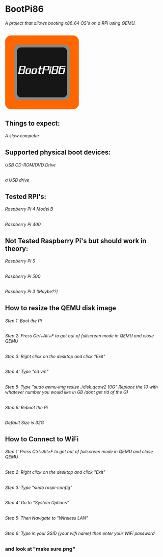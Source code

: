 # BootPi86
<h6>A project that allows booting x86_64 OS's on a RPI using QEMU.</h6>

<img src="BootPi86.png" alt="BootPi86 Logo" width="240" height="240">

<h2>Things to expect:</h2>
<h6>A slow computer</h6>


<h2>Supported physical boot devices:</h2>
<h6>USB CD-ROM/DVD Drive</h6>
<h6>a USB drive</h6>





<h2>Tested RPI's:</h2>
<h6>Raspberry Pi 4 Model B</h6>
<h6>Raspberry Pi 400</h6>


<h2>Not Tested Raspberry Pi's but should work in theory:</h2>
<h6>Raspberry Pi 5</h6>
<h6>Raspberry Pi 500</h6>
<h6>Raspberry Pi 3 (Maybe??)</h6>




<h2>How to resize the QEMU disk image</h2>
<h6>Step 1: Boot the Pi</h6>
<h6>Step 2: Press Ctrl+Alt+F to get out of fullscreen mode in QEMU and close QEMU</h6>
<h6>Step 3: Right click on the desktop and click "Exit"</h6>
<h6>Step 4: Type "cd vm"</h6>
<h6>Step 5: Type "sudo qemu-img resize ./disk.qcow2 10G" Replace the 10 with whatever number you would like in GB (dont get rid of the G)</h6>
<h6>Step 6: Reboot the Pi</h6>
<h6>Default Size is 32G</h6>

<h2>How to Connect to WiFi</h2>
<h6>Step 1: Press Ctrl+Alt+F to get out of fullscreen mode in QEMU and close QEMU</h6>
<h6>Step 2: Right click on the desktop and click "Exit"</h6>
<h6>Step 3: Type "sudo raspi-config"</h6>
<h6>Step 4: Go to "System Options"</h6>
<h6>Step 5: Then Navigate to "Wireless LAN"</h6>
<h6>Step 6: Type in your SSID (your wifi name) then enter your WiFi password</h6>

<h3>and look at "make sure.png"</h3>
